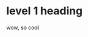 <html>

<head>
  <title>Hello</title>
 </head>
 
 <h1>level 1 heading</h1>
 
 wow, so cool
 
 </html>

